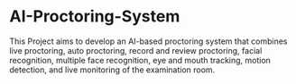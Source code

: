 # AI-Proctoring-System
This Project aims to develop an AI-based proctoring system that combines live proctoring, auto proctoring, record and review proctoring, facial recognition, multiple face recognition, eye and mouth tracking, motion detection, and live monitoring of the examination room.
